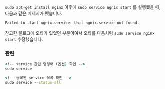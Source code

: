 `sudo apt-get install nginx` 이후에 `sudo service ngnix start` 를 실행했을 때, 다음과 같은 메세지가 떳습니다.

```cmd
Failed to start ngnix.service: Unit ngnix.service not found.
```

참고한 블로그에 오타가 있었던 부분이여서 오타를 다음처럼 `sudo service nginx start` 수정했습니다.

### 관련

```cmd
<!-- service 관련 명령어 (옵션) 확인 -->
sudo service

<!-- 등록된 service 목록 확인 -->
sudo service --status-all
```